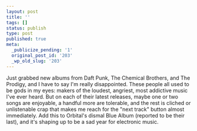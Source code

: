 ```yaml
---
layout: post
title: ''
tags: []
status: publish
type: post
published: true
meta:
  _publicize_pending: '1'
  original_post_id: '203'
  _wp_old_slug: '203'
---
```

Just grabbed new albums from Daft Punk, The Chemical Brothers, and The Prodigy, and I have to say I'm really disappointed.  These people all used to be gods in my eyes: makers of the loudest, angriest, most addictive music I've ever heard.  But on each of their latest releases, maybe one or two songs are enjoyable, a handful more are tolerable, and the rest is cliched or unlistenable crap that makes me reach for the "next track" button almost immediately.  Add this to Orbital's dismal Blue Album (reported to be their last), and it's shaping up to be a sad year for electronic music.
